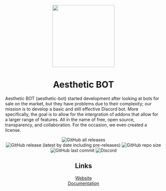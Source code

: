 <p align="center">
  <img src="https://i.imgur.com/PQY5oE6.png" width="200" height="200">
</p>
<h1 align="center">Aesthetic BOT</h1>

Aesthetic BOT (aesthetic-bot) started development after looking at bots for sale on the market, but they have problems due to their complexity; our mission is to develop a basic and still effective Discord bot. More specifically, the goal is to allow for the intergration of addons that allow for a larger range of features. All in the name of free, open source, transparency, and collaboration. For the occasion, we even created a license.

<p align="center">
  <img alt="GitHub all releases" src="https://img.shields.io/github/downloads/Aesthetic-BOT/bot/total?style=for-the-badge">
  <img alt="GitHub release (latest by date including pre-releases)" src="https://img.shields.io/github/v/release/Aesthetic-BOT/bot?include_prereleases&style=for-the-badge">
  <img alt="GitHub repo size" src="https://img.shields.io/github/repo-size/Aesthetic-BOT/bot?style=for-the-badge">
  <img alt="GitHub last commit" src="https://img.shields.io/github/last-commit/Aesthetic-BOT/bot?style=for-the-badge">
  <img alt="Discord" src="https://img.shields.io/discord/745653047996317829?label=Discord&style=for-the-badge">
</p>

<h2 align="center">Links</h2>

<p align="center">
  <a href="https://aesthetic-bot.com">Website</a><br>
  <a href="https://docs.aesthetic-bot.com">Documentation</a>
</p>
